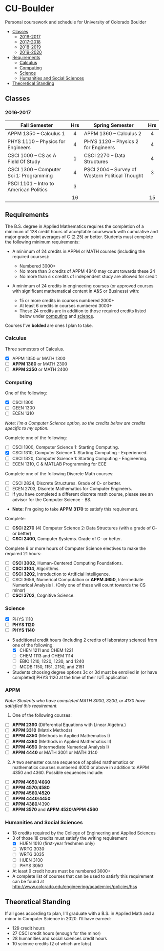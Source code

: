 # CU-Boulder
Personal coursework and schedule for University of Colorado Boulder
* [Classes](#classes)
  * [2016-2017](#2016-2017)
  * [2017-2018](#2017-2018)
  * [2018-2019](#2018-2019)
  * [2019-2020](#2019-2020)
* [Requirements](#requirements)
  * [Calculus](#calculus)
  * [Computing](#computing)
  * [Science](#science)
  * [Humanities and Social Sciences](#humanities-and-social-sciences)
* [Theoretical Standing](#theoretical-standing)

## Classes
### 2016-2017
|                Fall Semester                | Hrs |                         Spring Semester                         | Hrs |
|---------------------------------------------|:---:|-----------------------------------------------------------------|:---:|
| APPM 1350 – Calculus 1                      | 4   | APPM 1360 – Calculus 2                                          | 4   |
| PHYS 1110 – Physics for Engineers           | 4   | PHYS 1120 – Physics 2 for Engineers                             | 4   |
| CSCI 1000 – CS as A Field Of Study          | 1   | CSCI 2270 – Data Structures                                     | 4   |
| CSCI 1300 – Computer Sci 1: Programming     | 4   | PSCI 2004 – Survey of Western Political Thought                 | 3   |
| PSCI 1101 – Intro to American Politics      | 3   |                                                                 |     |
|                                             | 16  |                                                                 | 15  |


## Requirements
The B.S. degree in Applied Mathematics requires the completion of a minimum of 128 credit hours of acceptable coursework with cumulative and major grade point averages of C (2.25) or better. Students must complete the following minimum requirements:

* A minimum of 24 credits in APPM or MATH courses (including the required courses):
  * Numbered 3000+
  * No more than 3 credits of APPM 4840 may count towards these 24
  * No more than six credits of independent study are allowed for credit

* A minimum of 24 credits in engineering courses (or approved courses with significant mathematical content in A&S or Business) with:
  * 15 or more credits in courses numbered 2000+
  * At least 6 credits in courses numbered 3000+
  * These 24 credits are in addition to those required credits listed below under [computing](#computing) and [science](#science).

Courses I've **bolded** are ones I plan to take.

### Calculus
Three semesters of Calculus.
  * [x] APPM 1350 or MATH 1300
  * [ ] **APPM 1360** or MATH 2300
  * [ ] **APPM 2350** or MATH 2400

### Computing
One of the following:
  * [x] CSCI 1300
  * [ ] GEEN 1300
  * [ ] ECEN 1310

_Note: I'm a Computer Science option, so the credits below are credits specific to my option._

Complete one of the following:
* [ ] CSCI 1300, Computer Science 1: Starting Computing.
* [x] CSCI 1310, Computer Science 1: Starting Computing - Experienced.
* [ ] CSCI 1320, Computer Science 1: Starting Computing - Engineering.
* [ ] ECEN 1310, C & MATLAB Programming for ECE

Complete one of the following Discrete Math courses:
* [ ] CSCI 2824, Discrete Structures.  Grade of C- or better.  
* [ ] ECEN 2703, Discrete Mathematics for Computer Engineers.
* [ ] If you have completed a different discrete math course, please see an advisor for the Computer Science - BS.
* **Note:** I'm going to take **APPM 3170** to satisfy this requirement.

Complete:  
  * [ ] **CSCI 2270** (4) Computer Science 2: Data Structures (with a grade of C- or better)
  * [ ] **CSCI 2400**, Computer Systems. Grade of C- or better.

Complete 6 or more hours of Computer Science electives to make the required 21 hours:
  * [ ] **CSCI 3002**, Human-Centered Computing Foundations.
  * [ ] **CSCI 3104**, Algorithms.
  * [ ] **CSCI 3202**, Introduction to Artificial Intelligence.
  * [ ] CSCI 3656, Numerical Computation or **APPM 4650**, Intermediate Numerical Analysis I. (Only one of these will count towards the CS minor)
  * [ ] **CSCI 3702**, Cognitive Science.  

### Science
  * [x] PHYS 1110
  * [ ] **PHYS 1120**
  * [ ] **PHYS 1140**
  * 5 additional credit hours (including 2 credits of laboratory science) from one of the following:
    * [x] CHEN 1211 and CHEM 1221
    * [ ] CHEM 1113 and CHEM 1114
    * [ ] EBIO 1210, 1220, 1230, and 1240
    * [ ] MCDB 1150, 1151, 2150, and 2151
  * Students choosing degree options 3c or 3d must be enrolled in (or have completed) PHYS 1120 at the time of their IUT application

### APPM
_*Note*: Students who have completed MATH 3000, 3200, or 4130 have satisfied this requirement._
1. One of the following courses:
  * [ ] **APPM 2360** (Differential Equations with Linear Algebra.)
  * [ ] **APPM 3310** (Matrix Methods)
  * [ ] **APPM 4350** (Methods in Applied Mathematics I)
  * [ ] **APPM 4360** (Methods in Applied Mathematics II)
  * [ ] **APPM 4650** (Intermediate Numerical Analysis I)
  * [ ] **APPM 4440** or MATH 3001 or MATH 3140

2. A two semester course sequence of applied mathematics or mathematics courses numbered 4000 or above in addition to APPM 4350 and 4360. Possible sequences include:
  * [ ] **APPM 4650**/**4660**
  * [ ] **APPM 4570**/**4580**
  * [ ] **APPM 4560**/**4520**
  * [ ] **APPM 4440**/**4450**
  * [ ] **APPM 4380**/4390
  * [ ] **APPM 3570** and **APPM 4520**/**APPM 4560**

### Humanities and Social Sciences
* 18 credits required by the College of Engineering and Applied Sciences
* 3 of those 18 credits  must satisfy the writing requirement
  * [x] HUEN 1010 (first-year freshmen only)
  * [ ] WRTG 3030
  * [ ] WRTG 3035
  * [ ] HUEN 3100
  * [ ] PHYS 3050
* At least 9 credit hours must be numbered 3000+
* A complete list of courses that can be used to satisfy this requirement can be found at http://www.colorado.edu/engineering/academics/policies/hss

## Theoretical Standing
If all goes according to plan, I'll graduate with a B.S. in Applied Math and a minor in Computer Science in 2020. I'll have earned:
* 129 credit hours
* 27 CSCI credit hours (enough for the minor)
* 28 humanities and social sciences credit hours
* 10 science credits (2 of which are labs)
